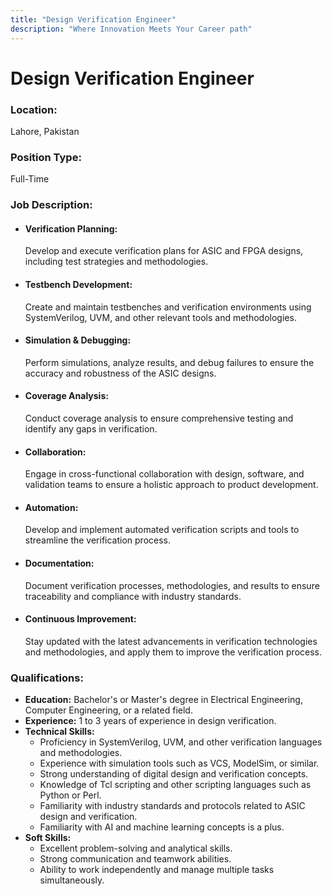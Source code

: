 ```yaml
---
title: "Design Verification Engineer"
description: "Where Innovation Meets Your Career path"
---
```


# Design Verification Engineer

<!-- truncate -->

<div className="career-main">
<div>
    <div className="dbox">
        <div className="lt-container">
            <h3>Location:</h3>  
        </div>
        <div className="rt-container location">
            <p>Lahore, Pakistan</p>
        </div>
    </div>
    <div className="dbox">
        <div className="lt-container">
            <h3>Position Type:</h3> 
        </div>
        <div className="rt-container job-type">
            <p>Full-Time</p>
        </div>
    </div>
    <div className="dbox">
        <div className="lt-container">
            <h3>Job Description:</h3> 
        </div>
        <div className="rt-container">
            <ul>
                <li><h4>Verification Planning:</h4> Develop and execute verification plans for ASIC and FPGA designs, including test strategies and methodologies.</li>
                <li><h4>Testbench Development:</h4> Create and maintain testbenches and verification environments using SystemVerilog, UVM, and other relevant tools and methodologies.</li>
                <li><h4>Simulation & Debugging:</h4> Perform simulations, analyze results, and debug failures to ensure the accuracy and robustness of the ASIC designs.</li>
                <li><h4>Coverage Analysis:</h4> Conduct coverage analysis to ensure comprehensive testing and identify any gaps in verification.</li>
                <li><h4>Collaboration:</h4> Engage in cross-functional collaboration with design, software, and validation teams to ensure a holistic approach to product development.</li>
                <li><h4>Automation:</h4> Develop and implement automated verification scripts and tools to streamline the verification process.</li>
                <li><h4>Documentation:</h4> Document verification processes, methodologies, and results to ensure traceability and compliance with industry standards.</li>
                <li><h4>Continuous Improvement:</h4> Stay updated with the latest advancements in verification technologies and methodologies, and apply them to improve the verification process.</li>
            </ul>
        </div>
    </div>
    <div className="dbox"  style={{marginTop: '30px'}}>
        <div className="lt-container">
            <h3>Qualifications:</h3> 
        </div>
        <div className="rt-container">
            <ul>
                <li><strong>Education:</strong> Bachelor's or Master's degree in Electrical Engineering, Computer Engineering, or a related field.</li>
                <li><strong>Experience:</strong> 1 to 3 years of experience in design verification.</li>
                <li>
                <strong>Technical Skills:</strong>
                    <ul>
                        <li>Proficiency in SystemVerilog, UVM, and other verification languages and methodologies.</li>
                        <li>Experience with simulation tools such as VCS, ModelSim, or similar.</li>
                        <li>Strong understanding of digital design and verification concepts.</li>
                        <li>Knowledge of Tcl scripting and other scripting languages such as Python or Perl.</li>
                        <li>Familiarity with industry standards and protocols related to ASIC design and verification.</li>
                        <li>Familiarity with AI and machine learning concepts is a plus.</li>
                    </ul>
                </li>
                <li>
                <strong>Soft Skills:</strong>
                    <ul>
                        <li>Excellent problem-solving and analytical skills.</li>
                        <li>Strong communication and teamwork abilities.</li>
                        <li>Ability to work independently and manage multiple tasks simultaneously.</li>
                    </ul>
                </li>
            </ul>
        </div>
    </div>
</div>
</div>

